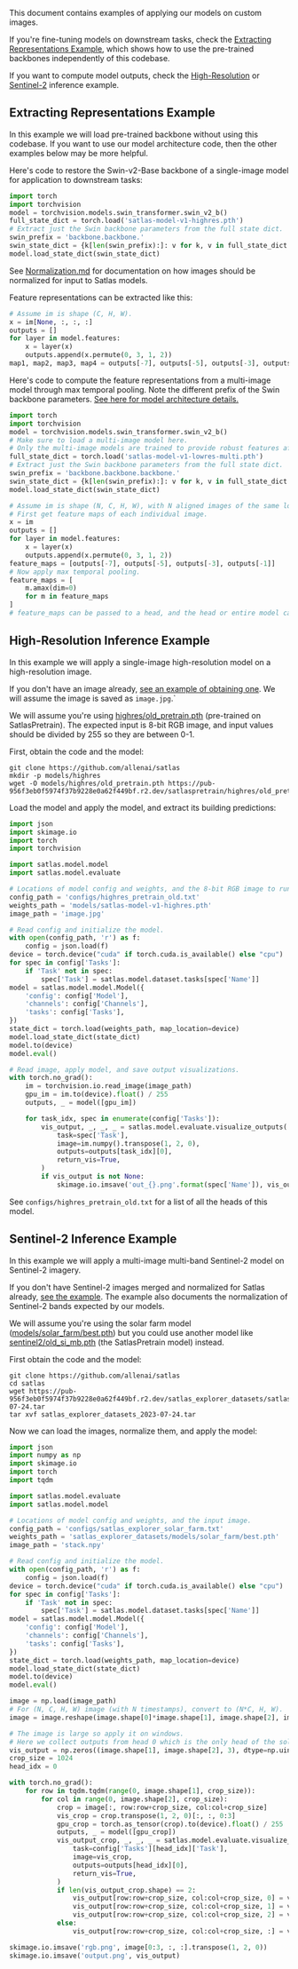 This document contains examples of applying our models on custom images.

If you're fine-tuning models on downstream tasks, check the [Extracting Representations Example](#extracting-representations-example), which shows how to use the pre-trained backbones independently of this codebase.

If you want to compute model outputs, check the [High-Resolution](#high-resolution-inference-example) or [Sentinel-2](#sentinel-2-inference-example) inference example.

## Extracting Representations Example

In this example we will load pre-trained backbone without using this codebase.
If you want to use our model architecture code, then the other examples below may be more helpful.

Here's code to restore the Swin-v2-Base backbone of a single-image model for application to downstream tasks:

```python
import torch
import torchvision
model = torchvision.models.swin_transformer.swin_v2_b()
full_state_dict = torch.load('satlas-model-v1-highres.pth')
# Extract just the Swin backbone parameters from the full state dict.
swin_prefix = 'backbone.backbone.'
swin_state_dict = {k[len(swin_prefix):]: v for k, v in full_state_dict.items() if k.startswith(swin_prefix)}
model.load_state_dict(swin_state_dict)
```

See [Normalization.md](Normalization.md) for documentation on how images should be normalized for input to Satlas models.

Feature representations can be extracted like this:

```python
# Assume im is shape (C, H, W).
x = im[None, :, :, :]
outputs = []
for layer in model.features:
    x = layer(x)
    outputs.append(x.permute(0, 3, 1, 2))
map1, map2, map3, map4 = outputs[-7], outputs[-5], outputs[-3], outputs[-1]
```

Here's code to compute the feature representations from a multi-image model through max temporal pooling. Note the different prefix of the Swin backbone parameters. [See here for model architecture details.](ModelArchitecture.md)

```python
import torch
import torchvision
model = torchvision.models.swin_transformer.swin_v2_b()
# Make sure to load a multi-image model here.
# Only the multi-image models are trained to provide robust features after max temporal pooling.
full_state_dict = torch.load('satlas-model-v1-lowres-multi.pth')
# Extract just the Swin backbone parameters from the full state dict.
swin_prefix = 'backbone.backbone.backbone.'
swin_state_dict = {k[len(swin_prefix):]: v for k, v in full_state_dict.items() if k.startswith(swin_prefix)}
model.load_state_dict(swin_state_dict)

# Assume im is shape (N, C, H, W), with N aligned images of the same location at different times.
# First get feature maps of each individual image.
x = im
outputs = []
for layer in model.features:
    x = layer(x)
    outputs.append(x.permute(0, 3, 1, 2))
feature_maps = [outputs[-7], outputs[-5], outputs[-3], outputs[-1]]
# Now apply max temporal pooling.
feature_maps = [
    m.amax(dim=0)
    for m in feature_maps
]
# feature_maps can be passed to a head, and the head or entire model can be trained to fine-tune on task-specific labels.
```

## High-Resolution Inference Example

In this example we will apply a single-image high-resolution model on a high-resolution image.

If you don't have an image already, [see an example of obtaining one](Normalization.md#high-resolution-images).
We will assume the image is saved as `image.jpg`.`

We will assume you're using [highres/old_pretrain.pth](https://pub-956f3eb0f5974f37b9228e0a62f449bf.r2.dev/satlaspretrain/highres/old_pretrain.pth) (pre-trained on SatlasPretrain).
The expected input is 8-bit RGB image, and input values should be divided by 255 so they are between 0-1.

First, obtain the code and the model:

    git clone https://github.com/allenai/satlas
    mkdir -p models/highres
    wget -O models/highres/old_pretrain.pth https://pub-956f3eb0f5974f37b9228e0a62f449bf.r2.dev/satlaspretrain/highres/old_pretrain.pth

Load the model and apply the model, and extract its building predictions:

```python
import json
import skimage.io
import torch
import torchvision

import satlas.model.model
import satlas.model.evaluate

# Locations of model config and weights, and the 8-bit RGB image to run inference on.
config_path = 'configs/highres_pretrain_old.txt'
weights_path = 'models/satlas-model-v1-highres.pth'
image_path = 'image.jpg'

# Read config and initialize the model.
with open(config_path, 'r') as f:
    config = json.load(f)
device = torch.device("cuda" if torch.cuda.is_available() else "cpu")
for spec in config['Tasks']:
    if 'Task' not in spec:
        spec['Task'] = satlas.model.dataset.tasks[spec['Name']]
model = satlas.model.model.Model({
    'config': config['Model'],
    'channels': config['Channels'],
    'tasks': config['Tasks'],
})
state_dict = torch.load(weights_path, map_location=device)
model.load_state_dict(state_dict)
model.to(device)
model.eval()

# Read image, apply model, and save output visualizations.
with torch.no_grad():
    im = torchvision.io.read_image(image_path)
    gpu_im = im.to(device).float() / 255
    outputs, _ = model([gpu_im])

    for task_idx, spec in enumerate(config['Tasks']):
        vis_output, _, _, _ = satlas.model.evaluate.visualize_outputs(
            task=spec['Task'],
            image=im.numpy().transpose(1, 2, 0),
            outputs=outputs[task_idx][0],
            return_vis=True,
        )
        if vis_output is not None:
            skimage.io.imsave('out_{}.png'.format(spec['Name']), vis_output)
```

See `configs/highres_pretrain_old.txt` for a list of all the heads of this model.

## Sentinel-2 Inference Example

In this example we will apply a multi-image multi-band Sentinel-2 model on Sentinel-2 imagery.

If you don't have Sentinel-2 images merged and normalized for Satlas already, [see the example](Normalization.md#sentinel-2-images).
The example also documents the normalization of Sentinel-2 bands expected by our models.

We will assume you're using the solar farm model ([models/solar_farm/best.pth](https://pub-956f3eb0f5974f37b9228e0a62f449bf.r2.dev/satlas_explorer_datasets/satlas_explorer_datasets_2023-07-24.tar)) but you could use another model like [sentinel2/old_si_mb.pth](https://pub-956f3eb0f5974f37b9228e0a62f449bf.r2.dev/satlaspretrain/sentinel2/old_si_mb.pth) (the SatlasPretrain model) instead.

First obtain the code and the model:

    git clone https://github.com/allenai/satlas
    cd satlas
    wget https://pub-956f3eb0f5974f37b9228e0a62f449bf.r2.dev/satlas_explorer_datasets/satlas_explorer_datasets_2023-07-24.tar
    tar xvf satlas_explorer_datasets_2023-07-24.tar

Now we can load the images, normalize them, and apply the model:

```python
import json
import numpy as np
import skimage.io
import torch
import tqdm

import satlas.model.evaluate
import satlas.model.model

# Locations of model config and weights, and the input image.
config_path = 'configs/satlas_explorer_solar_farm.txt'
weights_path = 'satlas_explorer_datasets/models/solar_farm/best.pth'
image_path = 'stack.npy'

# Read config and initialize the model.
with open(config_path, 'r') as f:
    config = json.load(f)
device = torch.device("cuda" if torch.cuda.is_available() else "cpu")
for spec in config['Tasks']:
    if 'Task' not in spec:
        spec['Task'] = satlas.model.dataset.tasks[spec['Name']]
model = satlas.model.model.Model({
    'config': config['Model'],
    'channels': config['Channels'],
    'tasks': config['Tasks'],
})
state_dict = torch.load(weights_path, map_location=device)
model.load_state_dict(state_dict)
model.to(device)
model.eval()

image = np.load(image_path)
# For (N, C, H, W) image (with N timestamps), convert to (N*C, H, W).
image = image.reshape(image.shape[0]*image.shape[1], image.shape[2], image.shape[3])

# The image is large so apply it on windows.
# Here we collect outputs from head 0 which is the only head of the solar farm model.
vis_output = np.zeros((image.shape[1], image.shape[2], 3), dtype=np.uint8)
crop_size = 1024
head_idx = 0

with torch.no_grad():
    for row in tqdm.tqdm(range(0, image.shape[1], crop_size)):
        for col in range(0, image.shape[2], crop_size):
            crop = image[:, row:row+crop_size, col:col+crop_size]
            vis_crop = crop.transpose(1, 2, 0)[:, :, 0:3]
            gpu_crop = torch.as_tensor(crop).to(device).float() / 255
            outputs, _ = model([gpu_crop])
            vis_output_crop, _, _, _ = satlas.model.evaluate.visualize_outputs(
                task=config['Tasks'][head_idx]['Task'],
                image=vis_crop,
                outputs=outputs[head_idx][0],
                return_vis=True,
            )
            if len(vis_output_crop.shape) == 2:
                vis_output[row:row+crop_size, col:col+crop_size, 0] = vis_output_crop
                vis_output[row:row+crop_size, col:col+crop_size, 1] = vis_output_crop
                vis_output[row:row+crop_size, col:col+crop_size, 2] = vis_output_crop
            else:
                vis_output[row:row+crop_size, col:col+crop_size, :] = vis_output_crop

skimage.io.imsave('rgb.png', image[0:3, :, :].transpose(1, 2, 0))
skimage.io.imsave('output.png', vis_output)
```
